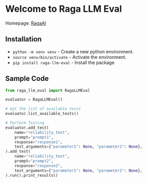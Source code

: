 # Welcome to Raga LLM Eval

Homepage: [RagaAI](https://www.raga.ai)

## Installation

* `python -m venv venv` - Create a new python environment.
* `source venv/bin/activate` - Activate the environment.
* `pip install raga-llm-eval` - Install the package

## Sample Code
```py
from raga_llm_eval import RagaLLMEval

evaluator = RagaLLMEval()

# Get the list of available tests
evaluator.list_available_tests()

# Perform Testing
evaluator.add_test(
    name="reliability_test",
    prompt="prompt1",
    response="response1",
    test_arguments={"parameter1": None, "parameter2": None},
).add_test(
    name="reliability_test",
    prompt="prompt2",
    response="response2",
    test_arguments={"parameter1": None, "parameter2": None},
).run().print_results()
```